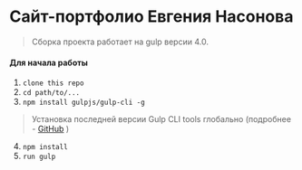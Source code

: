 # Сайт-портфолио Евгения Насонова 

> Сборка проекта работает на gulp версии 4.0. 

#### Для начала работы

1. ```clone this repo```
2. ```cd path/to/...```
3. ```npm install gulpjs/gulp-cli -g```  
> Установка последней версии Gulp CLI tools глобально (подробнее - [GitHub](https://github.com/gulpjs/gulp/blob/4.0/docs/getting-started.md) )

4. ```npm install```
5. ```run gulp``` 